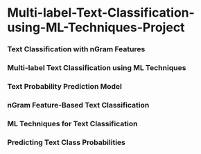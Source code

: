 # Multi-label-Text-Classification-using-ML-Techniques-Project
### Text Classification with nGram Features
### Multi-label Text Classification using ML Techniques
### Text Probability Prediction Model
### nGram Feature-Based Text Classification
### ML Techniques for Text Classification
### Predicting Text Class Probabilities
